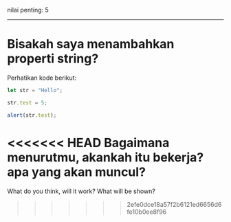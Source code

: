 nilai penting: 5

---

# Bisakah saya menambahkan properti string?


Perhatikan kode berikut:

```js
let str = "Hello";

str.test = 5;

alert(str.test);
```

<<<<<<< HEAD
Bagaimana menurutmu, akankah itu bekerja? apa yang akan muncul?
=======
What do you think, will it work? What will be shown?
>>>>>>> 2efe0dce18a57f2b6121ed6656d6fe10b0ee8f96
